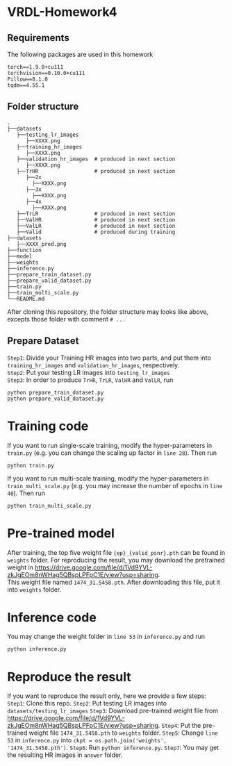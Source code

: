 # VRDL-Homework4

## Requirements
The following packages are used in this homework
```
torch==1.9.0+cu111
torchvision==0.10.0+cu111
Pillow==8.1.0
tqdm==4.55.1
```

## Folder structure

    .
    ├──datasets
       ├──testing_lr_images
          ├──XXXX.png
       ├──training_hr_images
          ├──XXXX.png
       ├──validation_hr_images  # produced in next section
          ├──XXXX.png
       ├──TrHR                  # produced in next section
          ├──2x
            ├──XXXX.png
          ├──3x
            ├──XXXX.png
          ├──4x
            ├──XXXX.png
       ├──TrLR                  # produced in next section
       ├──ValHR                 # produced in next section
       ├──ValLR                 # produced in next section
       ├──Valid                 # produced during training
    ├──datasets
       ├──XXXX_pred.png
    ├──function
    ├──model
    ├──weights
    ├──inference.py
    ├──prepare_train_dataset.py
    ├──prepare_valid_dataset.py
    ├──train.py
    ├──train_multi_scale.py
    └──README.md
    
After cloning this repository,  the folder structure may looks like above, excepts those folder with comment ```# ...``` <br />

## Prepare Dataset
```Step1```: Divide your Training HR images into two parts, and put them into ```training_hr_images``` and ```validation_hr_images```, respectively. <br />
```Step2```: Put your testing LR images into ```testing_lr_images``` <br />
```Step3```: In order to produce ```TrHR```, ```TrLR```, ```ValHR``` and ```ValLR```, run
```
python prepare_train_dataset.py
python prepare_valid_dataset.py
```

# Training code
If you want to run single-scale training, modify the hyper-parameters in ```train.py``` (e.g. you can change the scaling up factor in ```line 28```). Then run 
```
python train.py
```
If you want to run multi-scale training, modify the hyper-parameters in ```train_multi_scale.py``` (e.g. you may increase the number of epochs in ```line 40```). Then run
```
python train_multi_scale.py
```

# Pre-trained model
After training, the top five weight file ```{ep}_{valid_psnr}.pth``` can be found in ```weights``` folder.
For reproducing the result, you may download the pretrained weight in https://drive.google.com/file/d/1Vd9YVL-zkJgEOm8nWHag5QBspLPFpC1E/view?usp=sharing. <br />
This weight file named ```1474_31.5458.pth```. After downloading this file, put it into ```weights``` folder.

# Inference code
You may change the weight folder in ```line 53``` in ```inference.py``` and run
```
python inference.py
```

# Reproduce the result
If you want to reproduce the result only, here we provide a few steps: <br />
```Step1```: Clone this repo.
```Step2```: Put testing LR images into ```datasets/testing_lr_images```
```Step3```: Download pre-trained weight file from https://drive.google.com/file/d/1Vd9YVL-zkJgEOm8nWHag5QBspLPFpC1E/view?usp=sharing.
```Step4```: Put the pre-trained weight file ```1474_31.5458.pth``` to ```weights``` folder.
```Step5```: Change ```line 53``` in ```inference.py``` into ```ckpt = os.path.join('weights', '1474_31.5458.pth')```.
```Step6```: Run ```python inference.py```.
```Step7```: You may get the resulting HR images in ```answer``` folder.
